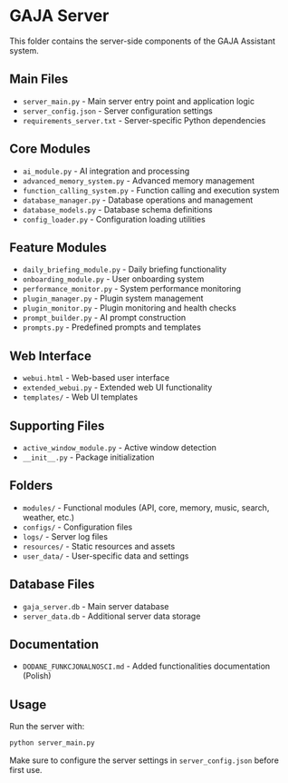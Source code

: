 # GAJA Server

This folder contains the server-side components of the GAJA Assistant system.

## Main Files

- `server_main.py` - Main server entry point and application logic
- `server_config.json` - Server configuration settings
- `requirements_server.txt` - Server-specific Python dependencies

## Core Modules

- `ai_module.py` - AI integration and processing
- `advanced_memory_system.py` - Advanced memory management
- `function_calling_system.py` - Function calling and execution system
- `database_manager.py` - Database operations and management
- `database_models.py` - Database schema definitions
- `config_loader.py` - Configuration loading utilities

## Feature Modules

- `daily_briefing_module.py` - Daily briefing functionality
- `onboarding_module.py` - User onboarding system
- `performance_monitor.py` - System performance monitoring
- `plugin_manager.py` - Plugin system management
- `plugin_monitor.py` - Plugin monitoring and health checks
- `prompt_builder.py` - AI prompt construction
- `prompts.py` - Predefined prompts and templates

## Web Interface

- `webui.html` - Web-based user interface
- `extended_webui.py` - Extended web UI functionality
- `templates/` - Web UI templates

## Supporting Files

- `active_window_module.py` - Active window detection
- `__init__.py` - Package initialization

## Folders

- `modules/` - Functional modules (API, core, memory, music, search, weather, etc.)
- `configs/` - Configuration files
- `logs/` - Server log files
- `resources/` - Static resources and assets
- `user_data/` - User-specific data and settings

## Database Files

- `gaja_server.db` - Main server database
- `server_data.db` - Additional server data storage

## Documentation

- `DODANE_FUNKCJONALNOSCI.md` - Added functionalities documentation (Polish)

## Usage

Run the server with:
```bash
python server_main.py
```

Make sure to configure the server settings in `server_config.json` before first use.
